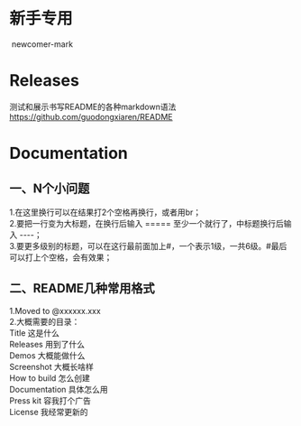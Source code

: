 # 新手专用  
 newcomer-mark  

# Releases  
测试和展示书写README的各种markdown语法
https://github.com/guodongxiaren/README  

# Documentation 
## 一、N个小问题  
1.在这里换行可以在结果打2个空格再换行，或者用br；  
2.要把一行变为大标题，在换行后输入 ===== 至少一个就行了，中标题换行后输入 ----；  
3.要更多级别的标题，可以在这行最前面加上#，一个表示1级，一共6级。#最后可以打上个空格，会有效果；

## 二、README几种常用格式  
1.Moved to @xxxxxx.xxx  
2.大概需要的目录：    
  Title  这是什么  
  Releases  用到了什么  
  Demos  大概能做什么  
  Screenshot  大概长啥样  
  How to build  怎么创建  
  Documentation  具体怎么用  
  Press kit  容我打个广告  
  License  我经常更新的  
  
  


